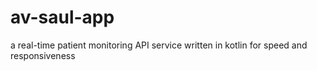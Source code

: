 # av-saul-app
a real-time patient monitoring API service written in kotlin for speed and responsiveness
